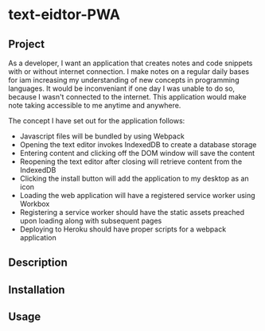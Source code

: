 # text-eidtor-PWA

## Project
As a developer, I want an application that creates notes and code snippets with 
or without internet connection. I make notes on a regular daily bases for iam increasing
my understanding of new concepts in programming languages. It would be inconveniant if
one day I was unable to do so, because I wasn't connected to the internet. This application
would make note taking accessible to me anytime and anywhere.

The concept I have set out for the application follows:

  * Javascript files will be bundled by using Webpack
  * Opening the text editor invokes IndexedDB to create a database storage
  * Entering content and clicking off the DOM window will save the content
  * Reopening the text editor after closing will retrieve content from the IndexedDB
  * Clicking the install button will add the application to my desktop as an icon
  * Loading the web application will have a registered service worker using Workbox
  * Registering a service worker should have the static assets preached upon 
  loading along with subsequent pages
  * Deploying to Heroku should have proper scripts for a webpack application

## Description

## Installation

## Usage
